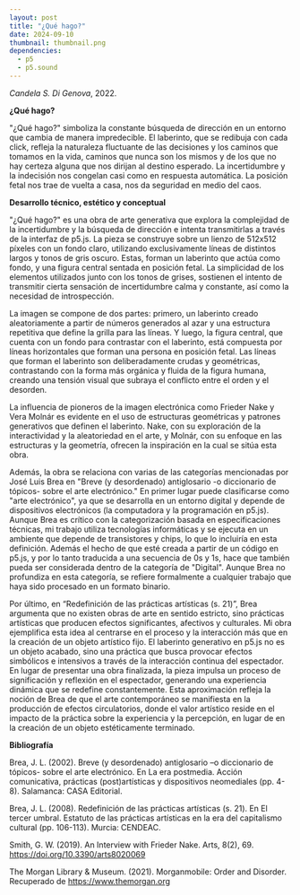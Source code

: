 ```yaml
---
layout: post
title: "¿Qué hago?"
date: 2024-09-10
thumbnail: thumbnail.png
dependencies:
  - p5
  - p5.sound
---
```


<div id="div-sketch">
  <script type="text/javascript" src="sketch.js"></script>
</div>

_Candela S. Di Genova_, 2022.

**¿Qué hago?**

"¿Qué hago?" simboliza la constante búsqueda de dirección en un entorno que cambia de manera impredecible. El laberinto, que se redibuja con cada click, refleja la naturaleza fluctuante de las decisiones y los caminos que tomamos en la vida, caminos que nunca son los mismos y de los que no hay certeza alguna que nos dirijan al destino esperado. La incertidumbre y la indecisión nos congelan casi como en respuesta automática. La posición fetal nos trae de vuelta a casa, nos da seguridad en medio del caos.

**Desarrollo técnico, estético y conceptual**

"¿Qué hago?" es una obra de arte generativa que explora la complejidad de la incertidumbre y la búsqueda de dirección e intenta transmitirlas a través de la interfaz de p5.js. La pieza se construye sobre un lienzo de 512x512 píxeles con un fondo claro, utilizando exclusivamente líneas de distintos largos y tonos de gris oscuro. Estas, forman un laberinto que actúa como fondo, y una figura central sentada en posición fetal. La simplicidad de los elementos utilizados junto con los tonos de grises, sostienen el intento de transmitir cierta sensación de incertidumbre calma y constante, así como la necesidad de introspección. 

La imagen se compone de dos partes: primero, un laberinto creado aleatoriamente a partir de números generados al azar y una estructura repetitiva que define la grilla para las líneas. Y luego, la figura central, que cuenta con un fondo para contrastar con el laberinto, está compuesta por líneas horizontales que forman una persona en posición fetal. Las líneas que forman el laberinto son deliberadamente crudas y geométricas, contrastando con la forma más orgánica y fluida de la figura humana, creando una tensión visual que subraya el conflicto entre el orden y el desorden.

La influencia de pioneros de la imagen electrónica como Frieder Nake y Vera Molnár es evidente en el uso de estructuras geométricas y patrones generativos que definen el laberinto. Nake, con su exploración de la interactividad y la aleatoriedad en el arte, y Molnár, con su enfoque en las estructuras y la geometría, ofrecen la inspiración en la cual se sitúa esta obra.

Además, la obra se relaciona con varias de las categorías mencionadas por José Luis Brea en "Breve (y desordenado) antiglosario -o diccionario de tópicos- sobre el arte electrónico." En primer lugar puede clasificarse como "arte electrónico", ya que se desarrolla en un entorno digital y depende de dispositivos electrónicos (la computadora y la programación en p5.js). Aunque Brea es crítico con la categorización basada en especificaciones técnicas, mi trabajo utiliza tecnologías informáticas y se ejecuta en un ambiente que depende de transistores y chips, lo que lo incluiría en esta definición. Además el hecho de que esté creada a partir de un código en p5.js, y por lo tanto traducida a una secuencia de 0s y 1s, hace que también pueda ser considerada dentro de la categoría de "Digital". Aunque Brea no profundiza en esta categoría, se refiere formalmente a cualquier trabajo que haya sido procesado en un formato binario.

Por último, en “Redefinición de las prácticas artísticas (s. 21)”, Brea argumenta que no existen obras de arte en sentido estricto, sino prácticas artísticas que producen efectos significantes, afectivos y culturales. Mi obra ejemplifica esta idea al centrarse en el proceso y la interacción más que en la creación de un objeto artístico fijo. El laberinto generativo en p5.js no es un objeto acabado, sino una práctica que busca provocar efectos simbólicos e intensivos a través de la interacción continua del espectador. En lugar de presentar una obra finalizada, la pieza impulsa un proceso de significación y reflexión en el espectador, generando una experiencia dinámica que se redefine constantemente. Esta aproximación refleja la noción de Brea de que el arte contemporáneo se manifiesta en la producción de efectos circulatorios, donde el valor artístico reside en el impacto de la práctica sobre la experiencia y la percepción, en lugar de en la creación de un objeto estéticamente terminado.

**Bibliografía**

Brea, J. L. (2002). Breve (y desordenado) antiglosario –o diccionario de tópicos- sobre el arte electrónico. En La era postmedia. Acción comunicativa, prácticas (post)artísticas y dispositivos neomediales (pp. 4-8). Salamanca: CASA Editorial.

Brea, J. L. (2008). Redefinición de las prácticas artísticas (s. 21). En El tercer umbral. Estatuto de las prácticas artísticas en la era del capitalismo cultural (pp. 106-113). Murcia: CENDEAC.

Smith, G. W. (2019). An Interview with Frieder Nake. Arts, 8(2), 69. https://doi.org/10.3390/arts8020069

The Morgan Library & Museum. (2021). Morganmobile: Order and Disorder. Recuperado de https://www.themorgan.org
